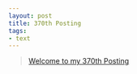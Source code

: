 ```yaml
---
layout: post
title: 370th Posting
tags: 
- text
---
```


> [Welcome to my 370th Posting](https://janghan-kor.tistory.com/1454)
